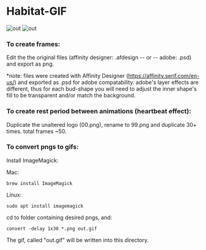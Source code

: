 # Habitat-GIF
![out](https://user-images.githubusercontent.com/62122206/146614539-a94d4d2f-47fc-475b-a3d6-ba5eeabc62fa.gif)
![out](https://user-images.githubusercontent.com/62122206/146614551-a211af81-1b78-4e72-ba21-303f2e43b7a6.gif)

### To create frames:
Edit the the original files (affinity designer: .afdesign -- or -- adobe: .psd) and export as png. 

*note: files were created with Affinity Designer (https://affinity.serif.com/en-us/) and exported as .psd for adobe compatability. adobe's layer effects are different, thus for each bud-shape you will need to adjust the inner shape's fill to be transparent and/or match the background.

### To create rest period between animations (heartbeat effect):
Duplicate the unaltered logo (00.png), rename to 99.png and duplicate 30+ times. total frames ~50. 


### To convert pngs to gifs:

Install ImageMagick:

Mac:
```
brew install ImageMagick
```

Linux:
```
sudo apt install imagemagick
```


cd to folder containing desired pngs, and:
```
convert -delay 1x30 *.png out.gif
```
The gif, called "out.gif" will be written into this directory.
